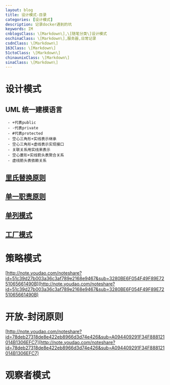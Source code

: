```yaml
---
layout: blog
title: 设计模式-目录
categories: [设计模式]
description: 记录docker遇到的坑
keywords: IM
cnblogsClass: \[Markdown\],\[随笔分类\]设计模式
oschinaClass: \[Markdown\],服务器,日常记录
csdnClass: \[Markdown\]
163Class: \[Markdown\]
51ctoClass: \[Markdown\]
chinaunixClass: \[Markdown\]
sinaClass: \[Markdown\]
---
```




# 设计模式

## UML 统一建模语言

     - +代表public
     - -代表private
     - #代表protected
     - 空心三角形+实线表示继承
     - 空心三角形+虚线表示实现接口
     - 关联关系用实线来表示
     - 空心菱形+实线箭头表聚合关系
     - 虚线箭头表依赖关系

## [里氏替换原则](https://www.cnblogs.com/followyou/p/13976967.html)

## [单一职责原则]()

## [单列模式](https://www.cnblogs.com/followyou/p/13775499.html)

##  [工厂模式](https://www.cnblogs.com/followyou/p/13778112.html)

# 策略模式
 [http://note.youdao.com/noteshare?id=51c39d27b003a36c3af789e2168e9467&sub=3280BE6F054F49F89E7251065661490B](http://note.youdao.com/noteshare?id=51c39d27b003a36c3af789e2168e9467&sub=3280BE6F054F49F89E7251065661490B)
# 开放-封闭原则
 [http://note.youdao.com/noteshare?id=78deb27318de8e422eb8966d3d74e426&sub=A094409291F34F888121014B1306EFC7](http://note.youdao.com/noteshare?id=78deb27318de8e422eb8966d3d74e426&sub=A094409291F34F888121014B1306EFC7)

# 观察者模式
